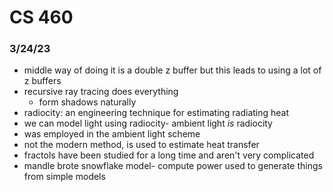 # CS 460
### 3/24/23
* middle way of doing it is a double z buffer but this leads to using a lot of z buffers
* recursive ray tracing does everything
    * form shadows naturally
* radiocity: an engineering technique for estimating radiating heat
* we can model light using radiocity- ambient light *is* radiocity
* was employed in the ambient light scheme
* not the modern method, is used to estimate heat transfer
* fractols have been studied for a long time and aren't very complicated
* mandle brote snowflake model- compute power used to generate things from simple models